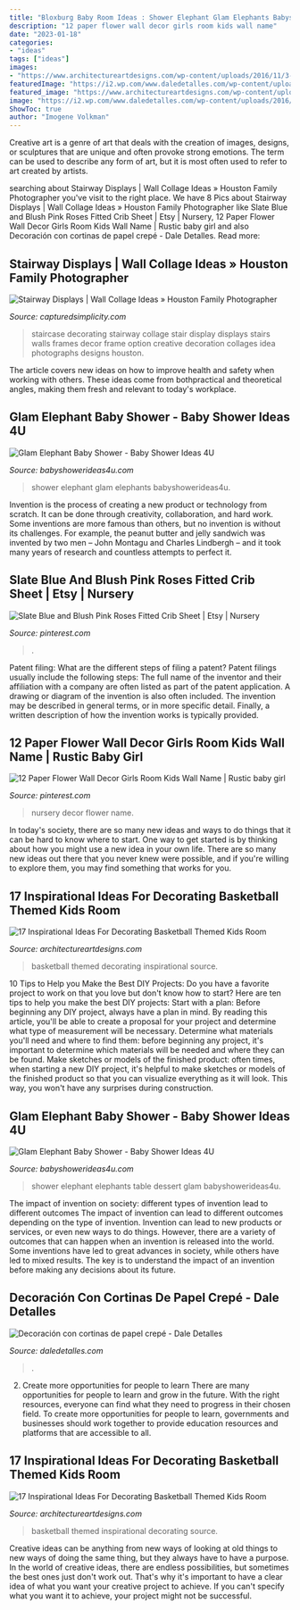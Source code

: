 ```yaml
---
title: "Bloxburg Baby Room Ideas : Shower Elephant Glam Elephants Babyshowerideas4u"
description: "12 paper flower wall decor girls room kids wall name"
date: "2023-01-18"
categories:
- "ideas"
tags: ["ideas"]
images:
- "https://www.architectureartdesigns.com/wp-content/uploads/2016/11/3-33.jpg"
featuredImage: "https://i2.wp.com/www.daledetalles.com/wp-content/uploads/2016/08/decoracion-con-papel-creppe.jpg?resize=554%2C826"
featured_image: "https://www.architectureartdesigns.com/wp-content/uploads/2016/11/14-28.jpg"
image: "https://i2.wp.com/www.daledetalles.com/wp-content/uploads/2016/08/decoracion-con-papel-creppe.jpg?resize=554%2C826"
ShowToc: true
author: "Imogene Volkman"
---
```



Creative art is a genre of art that deals with the creation of images, designs, or sculptures that are unique and often provoke strong emotions. The term can be used to describe any form of art, but it is most often used to refer to art created by artists.

	

		
searching about Stairway Displays | Wall Collage Ideas » Houston Family Photographer you've visit to the right place. We have 8 Pics about Stairway Displays | Wall Collage Ideas » Houston Family Photographer like Slate Blue and Blush Pink Roses Fitted Crib Sheet | Etsy | Nursery, 12 Paper Flower Wall Decor Girls Room Kids Wall Name | Rustic baby girl and also Decoración con cortinas de papel crepé - Dale Detalles. Read more:
		
    
## Stairway Displays | Wall Collage Ideas » Houston Family Photographer

<img loading=lazy src="http://capturedsimplicity.com/wp-content/uploads/2012/07/SASA-Session-option-B.jpg" onerror="this.onerror=null;this.src='https://tse1.mm.bing.net/th?id=OIP.dmKWmzoFEjJxgaGa9sQjkwHaJ4&amp;pid=15.1';" alt="Stairway Displays | Wall Collage Ideas » Houston Family Photographer">

_Source: capturedsimplicity.com_

>staircase decorating stairway collage stair display displays stairs walls frames decor frame option creative decoration collages idea photographs designs houston. 

	

The article covers new ideas on how to improve health and safety when working with others. These ideas come from bothpractical and theoretical angles, making them fresh and relevant to today's workplace.

    
## Glam Elephant Baby Shower - Baby Shower Ideas 4U

<img loading=lazy src="https://babyshowerideas4u.com/wp-content/uploads/2016/03/Baby-Shower-Elephants-Flowers.jpg" onerror="this.onerror=null;this.src='https://tse2.mm.bing.net/th?id=OIP.raNYrurn5gNDTvavz1X26QHaJ4&amp;pid=15.1';" alt="Glam Elephant Baby Shower - Baby Shower Ideas 4U">

_Source: babyshowerideas4u.com_

>shower elephant glam elephants babyshowerideas4u. 

	

Invention is the process of creating a new product or technology from scratch. It can be done through creativity, collaboration, and hard work. Some inventions are more famous than others, but no invention is without its challenges. For example, the peanut butter and jelly sandwich was invented by two men – John Montagu and Charles Lindbergh – and it took many years of research and countless attempts to perfect it.

    
## Slate Blue And Blush Pink Roses Fitted Crib Sheet | Etsy | Nursery

<img loading=lazy src="https://i.pinimg.com/736x/63/35/97/6335978d19782d5b61ba1ef0051ba3a2.jpg" onerror="this.onerror=null;this.src='https://tse3.mm.bing.net/th?id=OIP.A9k2blhp1Yq5_S2ANHEIeQHaJ3&amp;pid=15.1';" alt="Slate Blue and Blush Pink Roses Fitted Crib Sheet | Etsy | Nursery">

_Source: pinterest.com_

>. 

	

Patent filing: What are the different steps of filing a patent?
Patent filings usually include the following steps: 
The full name of the inventor and their affiliation with a company are often listed as part of the patent application. A drawing or diagram of the invention is also often included. The invention may be described in general terms, or in more specific detail. Finally, a written description of how the invention works is typically provided.

    
## 12 Paper Flower Wall Decor Girls Room Kids Wall Name | Rustic Baby Girl

<img loading=lazy src="https://i.pinimg.com/736x/39/96/37/399637c764f7c918a5bfa96cf8410b30.jpg" onerror="this.onerror=null;this.src='https://tse4.mm.bing.net/th?id=OIP.VswPFFcd7BK1QFkIHAp5cQHaJ4&amp;pid=15.1';" alt="12 Paper Flower Wall Decor Girls Room Kids Wall Name | Rustic baby girl">

_Source: pinterest.com_

>nursery decor flower name. 

	

In today's society, there are so many new ideas and ways to do things that it can be hard to know where to start. One way to get started is by thinking about how you might use a new idea in your own life. There are so many new ideas out there that you never knew were possible, and if you're willing to explore them, you may find something that works for you.

    
## 17 Inspirational Ideas For Decorating Basketball Themed Kids Room

<img loading=lazy src="https://www.architectureartdesigns.com/wp-content/uploads/2016/11/3-33.jpg" onerror="this.onerror=null;this.src='https://tse2.mm.bing.net/th?id=OIP.iqylNNBY6ZceYXVv9LWsQwHaE7&amp;pid=15.1';" alt="17 Inspirational Ideas For Decorating Basketball Themed Kids Room">

_Source: architectureartdesigns.com_

>basketball themed decorating inspirational source. 

	

10 Tips to Help you Make the Best DIY Projects:
Do you have a favorite project to work on that you love but don't know how to start? Here are ten tips to help you make the best DIY projects: 
Start with a plan: Before beginning any DIY project, always have a plan in mind. By reading this article, you'll be able to create a proposal for your project and determine what type of measurement will be necessary. Determine what materials you'll need and where to find them: before beginning any project, it's important to determine which materials will be needed and where they can be found. Make sketches or models of the finished product: often times, when starting a new DIY project, it's helpful to make sketches or models of the finished product so that you can visualize everything as it will look. This way, you won't have any surprises during construction.

    
## Glam Elephant Baby Shower - Baby Shower Ideas 4U

<img loading=lazy src="https://babyshowerideas4u.com/wp-content/uploads/2016/03/Baby-Shower-Elephants-Dessert-Table-4.jpg" onerror="this.onerror=null;this.src='https://tse2.mm.bing.net/th?id=OIP.GrELy3hZKl_Ij7NdnMPAjAHaFj&amp;pid=15.1';" alt="Glam Elephant Baby Shower - Baby Shower Ideas 4U">

_Source: babyshowerideas4u.com_

>shower elephant elephants table dessert glam babyshowerideas4u. 

	

The impact of invention on society: different types of invention lead to different outcomes
The impact of invention can lead to different outcomes depending on the type of invention. Invention can lead to new products or services, or even new ways to do things. However, there are a variety of outcomes that can happen when an invention is released into the world. Some inventions have led to great advances in society, while others have led to mixed results. The key is to understand the impact of an invention before making any decisions about its future.

    
## Decoración Con Cortinas De Papel Crepé - Dale Detalles

<img loading=lazy src="https://i2.wp.com/www.daledetalles.com/wp-content/uploads/2016/08/decoracion-con-papel-creppe.jpg?resize=554%2C826" onerror="this.onerror=null;this.src='https://tse1.mm.bing.net/th?id=OIP.znpp81f76seesjLyI5JflgHaLC&amp;pid=15.1';" alt="Decoración con cortinas de papel crepé - Dale Detalles">

_Source: daledetalles.com_

>. 

	

2) Create more opportunities for people to learn
There are many opportunities for people to learn and grow in the future. With the right resources, everyone can find what they need to progress in their chosen field. To create more opportunities for people to learn, governments and businesses should work together to provide education resources and platforms that are accessible to all.

    
## 17 Inspirational Ideas For Decorating Basketball Themed Kids Room

<img loading=lazy src="https://www.architectureartdesigns.com/wp-content/uploads/2016/11/14-28.jpg" onerror="this.onerror=null;this.src='https://tse3.mm.bing.net/th?id=OIP.5e1rDAx9ITq-KjqxBivrXAHaJP&amp;pid=15.1';" alt="17 Inspirational Ideas For Decorating Basketball Themed Kids Room">

_Source: architectureartdesigns.com_

>basketball themed inspirational decorating source. 

	

Creative ideas can be anything from new ways of looking at old things to new ways of doing the same thing, but they always have to have a purpose. In the world of creative ideas, there are endless possibilities, but sometimes the best ones just don't work out. That's why it's important to have a clear idea of what you want your creative project to achieve. If you can't specify what you want it to achieve, your project might not be successful.

